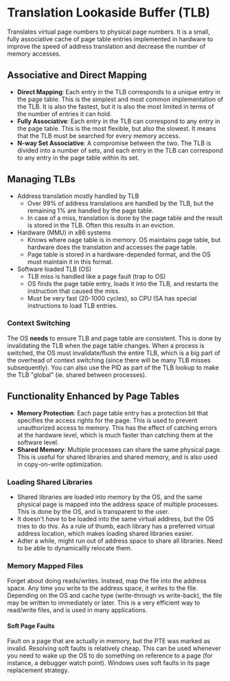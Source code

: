 # Translation Lookaside Buffer (TLB)

Translates virtual page numbers to physical page numbers. It is a small, fully associative cache of page table entries implemented in hardware to improve the speed of address translation and decrease the number of memory accesses.

## Associative and Direct Mapping

- **Direct Mapping**: Each entry in the TLB corresponds to a unique entry in the page table. This is the simplest and most common implementation of the TLB. It is also the fastest, but it is also the most limited in terms of the number of entries it can hold.
- **Fully Associative**: Each entry in the TLB can correspond to any entry in the page table. This is the most flexible, but also the slowest. It means that the TLB must be searched for every memory access.
- **N-way Set Associative**: A compromise between the two. The TLB is divided into a number of sets, and each entry in the TLB can correspond to any entry in the page table within its set.

## Managing TLBs

- Address translation mostly handled by TLB
    - Over 99% of address translations are handled by the TLB, but the remaining 1% are handled by the page table.
    - In case of a miss, translation is done by the page table and the result is stored in the TLB. Often this results in an eviction.
- Hardware (MMU) in x86 systems
    - Knows where oage table is in memory. OS maintains page table, but hardware does the translation and accesses the page table.
    - Page table is stored in a hardware-depended format, and the OS must maintain it in this format.
- Software loaded TLB (OS)
    - TLB miss is handled like a page fault (trap to OS)
    - OS finds the page table entry, loads it into the TLB, and restarts the instruction that caused the miss.
    - Must be very fast (20-1000 cycles), so CPU ISA has special instructions to load TLB entries.

### Context Switching

The OS **needs** to ensure TLB and page table are consistent. This is done by invalidating the TLB when the page table changes. When a process is switched, the OS must invalidate/flush the entire TLB, which is a big part of the overhead of context switching (since there will be many TLB misses subsequently). You can also use the PID as part of the TLB lookup to make the TLB "global" (ie. shared between processes). 

## Functionality Enhanced by Page Tables

- **Memory Protection**: Each page table entry has a protection bit that specifies the access rights for the page. This is used to prevent unauthorized access to memory. This has the effect of catching errors at the hardware level, which is much faster than catching them at the software level.
- **Shared Memory**: Multiple processes can share the same physical page. This is useful for shared libraries and shared memory, and is also used in copy-on-write optimization.

### Loading Shared Libraries

- Shared libraries are loaded into memory by the OS, and the same physical page is mapped into the address space of multiple processes. This is done by the OS, and is transparent to the user.
- It doesn't *have* to be loaded into the same virtual address, but the OS tries to do this. As a rule of thumb, each library has a preferred virtual address location, which makes loading shared libraries easier.
- Adter a while, might run out of address space to share all libraries. Need to be able to dynamicallly relocate them.

### Memory Mapped Files

Forget about doing reads/writes. Instead, map the file into the address space. Any time you write to the address space, it writes to the file. Depending on the OS and cache type (write-through vs write-back), the file may be written to immediately or later. This is a very efficient way to read/write files, and is used in many applications.

#### Soft Page Faults

Fault on a page that are actually in memory, but the PTE was marked as invalid. Resolving soft faults is relatively cheap. This can be used whenever you need to wake up the OS to do something on reference to a page (for instance, a debugger watch point). Windows uses soft faults in its page replacement strategy.